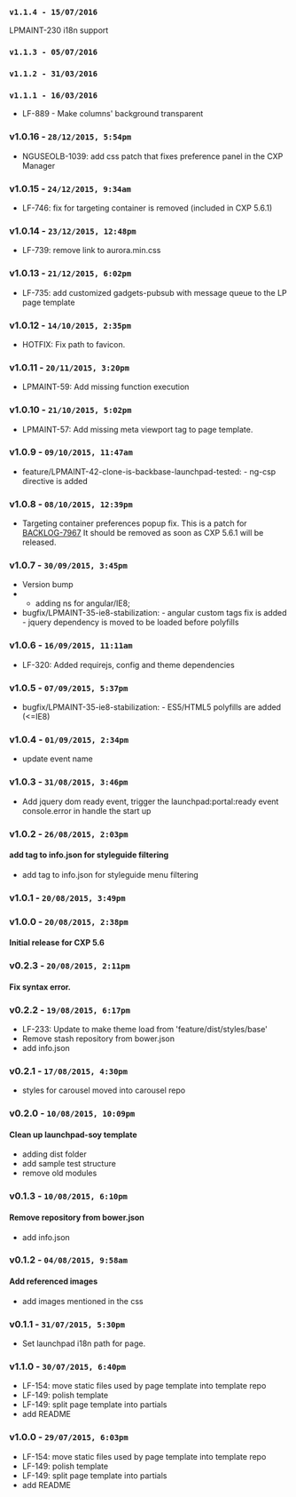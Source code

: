 ### `v1.1.4 - 15/07/2016`
LPMAINT-230 i18n support

### `v1.1.3 - 05/07/2016`

### `v1.1.2 - 31/03/2016`

### `v1.1.1 - 16/03/2016`
* LF-889 - Make columns' background transparent

### v1.0.16 - `28/12/2015, 5:54pm`
* NGUSEOLB-1039: add css patch that fixes preference panel in the CXP Manager  

### v1.0.15 - `24/12/2015, 9:34am`
* LF-746: fix for targeting container is removed (included in CXP 5.6.1)

### v1.0.14 - `23/12/2015, 12:48pm`
* LF-739: remove link to aurora.min.css

### v1.0.13 - `21/12/2015, 6:02pm`
* LF-735: add customized gadgets-pubsub with message queue to the LP page template  

### v1.0.12 - `14/10/2015, 2:35pm`
* HOTFIX: Fix path to favicon.

### v1.0.11 - `20/11/2015, 3:20pm`
* LPMAINT-59: Add missing function execution  

### v1.0.10 - `21/10/2015, 5:02pm`
* LPMAINT-57: Add missing meta viewport tag to page template.  

### v1.0.9 - `09/10/2015, 11:47am`
* feature/LPMAINT-42-clone-is-backbase-launchpad-tested: - ng-csp directive is added  

### v1.0.8 - `08/10/2015, 12:39pm`
* Targeting container preferences popup fix. This is a patch for [BACKLOG-7967](https://backbase.atlassian.net/browse/BACKLOG-7967) It should be removed as soon as CXP 5.6.1 will be released.  

### v1.0.7 - `30/09/2015, 3:45pm`
* Version bump  
* - adding ns for angular/IE8;  
* bugfix/LPMAINT-35-ie8-stabilization: - angular custom tags fix is added - jquery dependency is moved to be loaded before polyfills  

### v1.0.6 - `16/09/2015, 11:11am`
* LF-320: Added requirejs, config and theme dependencies  


### v1.0.5 - `07/09/2015, 5:37pm`
* bugfix/LPMAINT-35-ie8-stabilization: - ES5/HTML5 polyfills are added (<=IE8)  


### v1.0.4 - `01/09/2015, 2:34pm`
* update event name  


### v1.0.3 - `31/08/2015, 3:46pm`
* Add jquery dom ready event, trigger the launchpad:portal:ready event console.error in handle the start up  


### v1.0.2 - `26/08/2015, 2:03pm`
#### add tag to info.json for styleguide filtering  
* add tag to info.json for styleguide menu filtering  


### v1.0.1 - `20/08/2015, 3:49pm`


### v1.0.0 - `20/08/2015, 2:38pm`
#### Initial release for CXP 5.6  


### v0.2.3 - `20/08/2015, 2:11pm`
#### Fix syntax error.  


### v0.2.2 - `19/08/2015, 6:17pm`
* LF-233: Update to make theme load from 'feature/dist/styles/base'  
* Remove stash repository from bower.json  
* add info.json  

### v0.2.1 - `17/08/2015, 4:30pm`
* styles for carousel moved into carousel repo  

### v0.2.0 - `10/08/2015, 10:09pm`
#### Clean up launchpad-soy template  
* adding dist folder  
* add sample test structure  
* remove old modules

### v0.1.3 - `10/08/2015, 6:10pm`
#### Remove repository from bower.json  
* add info.json  

### v0.1.2 - `04/08/2015, 9:58am`
#### Add referenced images  
* add images mentioned in the css  

### v0.1.1 - `31/07/2015, 5:30pm`
* Set launchpad i18n path for page.  

### v1.1.0 - `30/07/2015, 6:40pm`
* LF-154: move static files used by page template into template repo  
* LF-149: polish template  
* LF-149: split page template into partials  
* add README  

### v1.0.0 - `29/07/2015, 6:03pm`
* LF-154: move static files used by page template into template repo  
* LF-149: polish template  
* LF-149: split page template into partials  
* add README  
